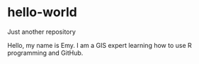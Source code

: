 # hello-world
Just another repository

Hello, my name is Emy. I am a GIS expert learning how to use R programming and GitHub.
